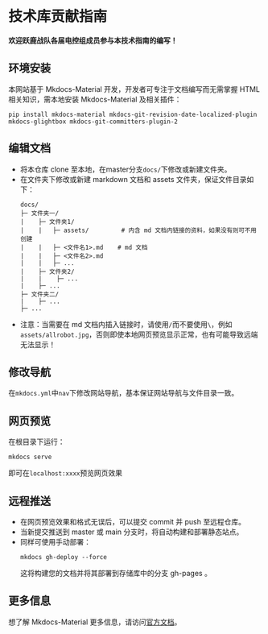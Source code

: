 # 技术库贡献指南

**欢迎跃鹿战队各届电控组成员参与本技术指南的编写！**

## 环境安装

本网站基于 Mkdocs-Material 开发，开发者可专注于文档编写而无需掌握 HTML 相关知识，需本地安装 Mkdocs-Material 及相关插件：
```shell
pip install mkdocs-material mkdocs-git-revision-date-localized-plugin mkdocs-glightbox mkdocs-git-committers-plugin-2
```

## 编辑文档

- 将本仓库 clone 至本地，在master分支`docs/`下修改或新建文件夹。
- 在文件夹下修改或新建 markdown 文档和 assets 文件夹，保证文件目录如下：
  ```
  docs/
  ├─ 文件夹一/
  |    ├─ 文件夹1/
  |    |   ├─ assets/         # 内含 md 文档内链接的资料，如果没有则可不用创建
  |    |   ├─ <文件名1>.md    # md 文档
  |    |   ├─ <文件名2>.md
  |    |   ├─ ...
  |    ├─ 文件夹2/
  |    |    ├─ ...
  |    ├─ ...
  ├─ 文件夹二/
  |    ├─ ...
  ├─ ...
  ```
- 注意：当需要在 md 文档内插入链接时，请使用`/`而不要使用`\`，例如`assets/allrobot.jpg`，否则即使本地网页预览显示正常，也有可能导致远端无法显示！

## 修改导航

在`mkdocs.yml`中`nav`下修改网站导航，基本保证网站导航与文件目录一致。

## 网页预览

在根目录下运行：
```shell
mkdocs serve
```
即可在`localhost:xxxx`预览网页效果

## 远程推送

- 在网页预览效果和格式无误后，可以提交 commit 并 push 至远程仓库。
- 当新提交推送到 master 或 main 分支时，将自动构建和部署静态站点。
- 同样可使用手动部署：
  ```shell
  mkdocs gh-deploy --force
  ```
  这将构建您的文档并将其部署到存储库中的分支 gh-pages 。

## 更多信息

想了解 Mkdocs-Material 更多信息，请访问[官方文档](https://squidfunk.github.io/mkdocs-material/)。

